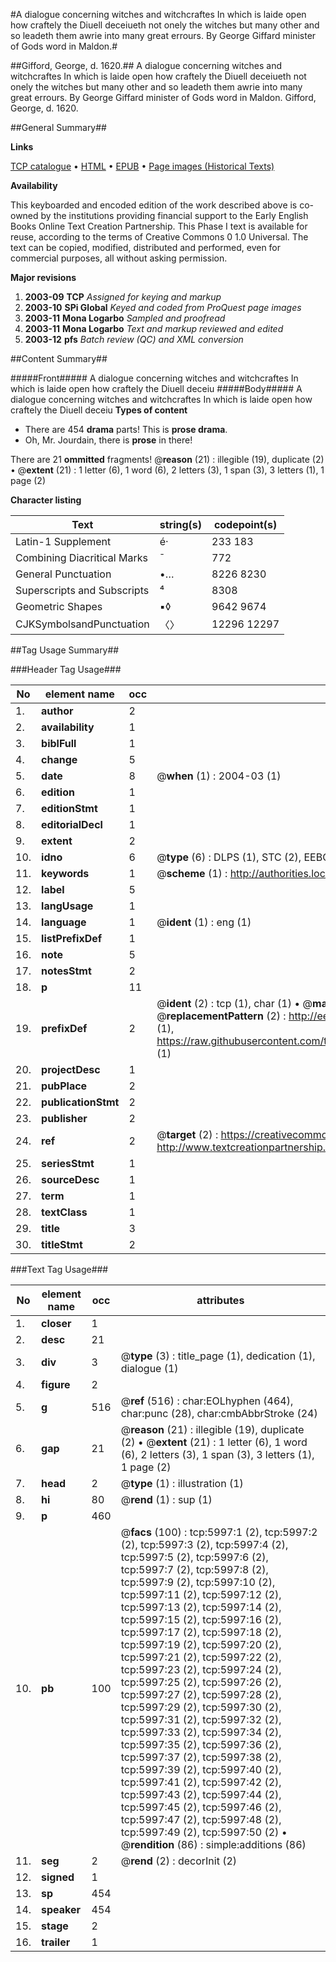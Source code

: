 #A dialogue concerning witches and witchcraftes In which is laide open how craftely the Diuell deceiueth not onely the witches but many other and so leadeth them awrie into many great errours. By George Giffard minister of Gods word in Maldon.#

##Gifford, George, d. 1620.##
A dialogue concerning witches and witchcraftes In which is laide open how craftely the Diuell deceiueth not onely the witches but many other and so leadeth them awrie into many great errours. By George Giffard minister of Gods word in Maldon.
Gifford, George, d. 1620.

##General Summary##

**Links**

[TCP catalogue](http://www.ota.ox.ac.uk/tcp/)  • 
[HTML](http://tei.it.ox.ac.uk/tcp/Texts-HTML/free/A01/A01716.html)  • 
[EPUB](http://tei.it.ox.ac.uk/tcp/Texts-EPUB/free/A01/A01716.epub) • 
[Page images (Historical Texts)](https://data.historicaltexts.jisc.ac.uk/view?pubId=eebo-99841416e&pageId=eebo-99841416e-5997-1)

**Availability**

This keyboarded and encoded edition of the
	       work described above is co-owned by the institutions
	       providing financial support to the Early English Books
	       Online Text Creation Partnership. This Phase I text is
	       available for reuse, according to the terms of Creative
	       Commons 0 1.0 Universal. The text can be copied,
	       modified, distributed and performed, even for
	       commercial purposes, all without asking permission.

**Major revisions**

1. __2003-09__ __TCP__ *Assigned for keying and markup*
1. __2003-10__ __SPi Global__ *Keyed and coded from ProQuest page images*
1. __2003-11__ __Mona Logarbo__ *Sampled and proofread*
1. __2003-11__ __Mona Logarbo__ *Text and markup reviewed and edited*
1. __2003-12__ __pfs__ *Batch review (QC) and XML conversion*

##Content Summary##

#####Front#####
A dialogue concerning witches and witchcraftes In which is laide open how craftely the Diuell deceiu
#####Body#####
A dialogue concerning witches and witchcraftes In which is laide open how craftely the Diuell deceiu
**Types of content**

  * There are 454 **drama** parts! This is **prose drama**.
  * Oh, Mr. Jourdain, there is **prose** in there!

There are 21 **ommitted** fragments! 
 @__reason__ (21) : illegible (19), duplicate (2)  •  @__extent__ (21) : 1 letter (6), 1 word (6), 2 letters (3), 1 span (3), 3 letters (1), 1 page (2)

**Character listing**


|Text|string(s)|codepoint(s)|
|---|---|---|
|Latin-1 Supplement|é·|233 183|
|Combining             Diacritical Marks|̄|772|
|General Punctuation|•…|8226 8230|
|Superscripts             and Subscripts|⁴|8308|
|Geometric Shapes|▪◊|9642 9674|
|CJKSymbolsandPunctuation|〈〉|12296 12297|

##Tag Usage Summary##

###Header Tag Usage###

|No|element name|occ|attributes|
|---|---|---|---|
|1.|__author__|2||
|2.|__availability__|1||
|3.|__biblFull__|1||
|4.|__change__|5||
|5.|__date__|8| @__when__ (1) : 2004-03 (1)|
|6.|__edition__|1||
|7.|__editionStmt__|1||
|8.|__editorialDecl__|1||
|9.|__extent__|2||
|10.|__idno__|6| @__type__ (6) : DLPS (1), STC (2), EEBO-CITATION (1), PROQUEST (1), VID (1)|
|11.|__keywords__|1| @__scheme__ (1) : http://authorities.loc.gov/ (1)|
|12.|__label__|5||
|13.|__langUsage__|1||
|14.|__language__|1| @__ident__ (1) : eng (1)|
|15.|__listPrefixDef__|1||
|16.|__note__|5||
|17.|__notesStmt__|2||
|18.|__p__|11||
|19.|__prefixDef__|2| @__ident__ (2) : tcp (1), char (1)  •  @__matchPattern__ (2) : ([0-9\-]+):([0-9IVX]+) (1), (.+) (1)  •  @__replacementPattern__ (2) : http://eebo.chadwyck.com/downloadtiff?vid=$1&page=$2 (1), https://raw.githubusercontent.com/textcreationpartnership/Texts/master/tcpchars.xml#$1 (1)|
|20.|__projectDesc__|1||
|21.|__pubPlace__|2||
|22.|__publicationStmt__|2||
|23.|__publisher__|2||
|24.|__ref__|2| @__target__ (2) : https://creativecommons.org/publicdomain/zero/1.0/ (1), http://www.textcreationpartnership.org/docs/. (1)|
|25.|__seriesStmt__|1||
|26.|__sourceDesc__|1||
|27.|__term__|1||
|28.|__textClass__|1||
|29.|__title__|3||
|30.|__titleStmt__|2||


###Text Tag Usage###

|No|element name|occ|attributes|
|---|---|---|---|
|1.|__closer__|1||
|2.|__desc__|21||
|3.|__div__|3| @__type__ (3) : title_page (1), dedication (1), dialogue (1)|
|4.|__figure__|2||
|5.|__g__|516| @__ref__ (516) : char:EOLhyphen (464), char:punc (28), char:cmbAbbrStroke (24)|
|6.|__gap__|21| @__reason__ (21) : illegible (19), duplicate (2)  •  @__extent__ (21) : 1 letter (6), 1 word (6), 2 letters (3), 1 span (3), 3 letters (1), 1 page (2)|
|7.|__head__|2| @__type__ (1) : illustration (1)|
|8.|__hi__|80| @__rend__ (1) : sup (1)|
|9.|__p__|460||
|10.|__pb__|100| @__facs__ (100) : tcp:5997:1 (2), tcp:5997:2 (2), tcp:5997:3 (2), tcp:5997:4 (2), tcp:5997:5 (2), tcp:5997:6 (2), tcp:5997:7 (2), tcp:5997:8 (2), tcp:5997:9 (2), tcp:5997:10 (2), tcp:5997:11 (2), tcp:5997:12 (2), tcp:5997:13 (2), tcp:5997:14 (2), tcp:5997:15 (2), tcp:5997:16 (2), tcp:5997:17 (2), tcp:5997:18 (2), tcp:5997:19 (2), tcp:5997:20 (2), tcp:5997:21 (2), tcp:5997:22 (2), tcp:5997:23 (2), tcp:5997:24 (2), tcp:5997:25 (2), tcp:5997:26 (2), tcp:5997:27 (2), tcp:5997:28 (2), tcp:5997:29 (2), tcp:5997:30 (2), tcp:5997:31 (2), tcp:5997:32 (2), tcp:5997:33 (2), tcp:5997:34 (2), tcp:5997:35 (2), tcp:5997:36 (2), tcp:5997:37 (2), tcp:5997:38 (2), tcp:5997:39 (2), tcp:5997:40 (2), tcp:5997:41 (2), tcp:5997:42 (2), tcp:5997:43 (2), tcp:5997:44 (2), tcp:5997:45 (2), tcp:5997:46 (2), tcp:5997:47 (2), tcp:5997:48 (2), tcp:5997:49 (2), tcp:5997:50 (2)  •  @__rendition__ (86) : simple:additions (86)|
|11.|__seg__|2| @__rend__ (2) : decorInit (2)|
|12.|__signed__|1||
|13.|__sp__|454||
|14.|__speaker__|454||
|15.|__stage__|2||
|16.|__trailer__|1||
